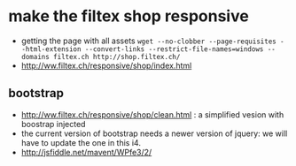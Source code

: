 # make the filtex shop responsive

- getting the page with all assets
  `wget --no-clobber --page-requisites --html-extension --convert-links --restrict-file-names=windows --domains filtex.ch http://shop.filtex.ch/`
- http://ww.filtex.ch/responsive/shop/index.html

## bootstrap

- http://ww.filtex.ch/responsive/shop/clean.html : a simplified vesion with boostrap injected
- the current version of bootstrap needs a newer version of jquery: we will have to update the one in this i4.
- http://jsfiddle.net/mavent/WPfe3/2/



